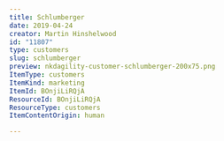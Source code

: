 ```yaml
---
title: Schlumberger
date: 2019-04-24
creator: Martin Hinshelwood
id: "11807"
type: customers
slug: schlumberger
preview: nkdagility-customer-schlumberger-200x75.png
ItemType: customers
ItemKind: marketing
ItemId: BOnjiLiRQjA
ResourceId: BOnjiLiRQjA
ResourceType: customers
ItemContentOrigin: human

---
```


